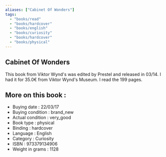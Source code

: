 ```yaml
---
aliases: ["Cabinet Of Wonders"] 
tags: 
  - "books/read" 
  - "books/hardcover" 
  - "books/english"
  - "books/curiosity"
  - "books/hardcover"
  - "books/physical"
---
```



## Cabinet Of Wonders
This book from Viktor Wynd's was edited by Prestel and released in 03/14. I had it for 35.0€ from Viktor Wynd's Museum. I read the 199 pages.

## More on this book :
- Buying date : 22/03/17
- Buying condition : brand_new
- Actual condition : very_good
- Book type : physical
- Binding : hardcover
- Language : English
- Category : Curiosity
- ISBN : 973379134906
- Weight in grams : 1128
